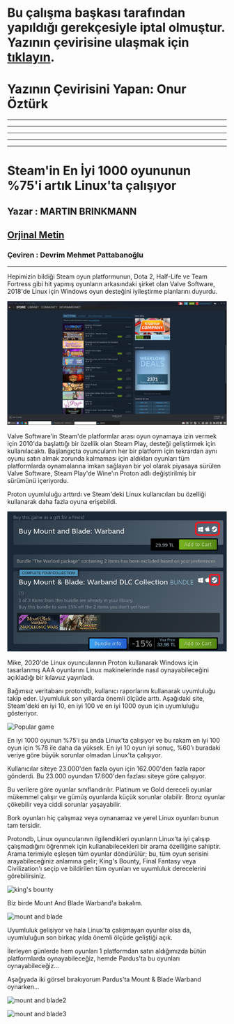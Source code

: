 # Bu çalışma başkası tarafından yapıldığı gerekçesiyle iptal olmuştur. Yazının çevirisine ulaşmak için [tıklayın](https://gonullu.pardus.org.tr/steamdeki-en-populer-1000-oyun-artik-linuxta-calisiyor/). 

# Yazının Çevirisini Yapan: Onur Öztürk

---
---
---
---
---

# Steam'in En İyi 1000 oyununun %75'i artık Linux'ta çalışıyor

## Yazar : MARTIN BRINKMANN

## [Orjinal Metin](https://www.ghacks.net/2021/12/21/75-of-steams-top-1000-games-work-on-linux-now/)

### Çeviren : Devrim Mehmet Pattabanoğlu

---

Hepimizin bildiği Steam oyun platformunun, Dota 2, Half-Life ve Team Fortress gibi hit yapmış oyunların arkasındaki şirket olan Valve Software, 2018'de Linux için Windows oyun desteğini iyileştirme planlarını duyurdu.

![Steam on Linux](https://raw.githubusercontent.com/devrimmehmet/Pardus-Gonullusu-Katki-Arsivim/master/G%C3%B6rseller/Ekran%20g%C3%B6r%C3%BCnt%C3%BCs%C3%BC_2022-02-10_14-43-50.png)


Valve Software'in Steam'de platformlar arası oyun oynamaya izin vermek için 2010'da başlattığı bir özellik olan Steam Play, desteği geliştirmek için kullanılacaktı. Başlangıçta oyuncuların her bir platform için tekrardan aynı oyunu satın almak zorunda kalmaması için aldıkları oyunları tüm platformlarda oynamalarına  imkan sağlayan bir yol olarak piyasaya sürülen Valve Software, Steam Play'de Wine'ın Proton adlı değiştirilmiş bir sürümünü içeriyordu.

Proton uyumluluğu arttırdı ve Steam'deki Linux kullanıcıları bu özelliği kullanarak daha fazla oyuna erişebildi. 

![mount and blade1](https://raw.githubusercontent.com/devrimmehmet/Pardus-Gonullusu-Katki-Arsivim/master/G%C3%B6rseller/Ekran%20g%C3%B6r%C3%BCnt%C3%BCs%C3%BC_2022-02-12_08-43-48.png)

Mike, 2020'de Linux oyuncularının Proton kullanarak Windows için tasarlanmış AAA oyunlarını Linux makinelerinde nasıl oynayabileceğini açıkladığı bir kılavuz yayınladı.

Bağımsız veritabanı protondb, kullanıcı raporlarını kullanarak uyumluluğu takip eder. Uyumluluk son yıllarda önemli ölçüde arttı. Aşağıdaki site, Steam'deki en iyi 10, en iyi 100 ve en iyi 1000 oyun için uyumluluğu gösteriyor.

![Popular game](https://raw.githubusercontent.com/devrimmehmet/Pardus-Gonullusu-Katki-Arsivim/master/G%C3%B6rseller/uyumluluk.png)

En iyi 1000 oyunun %75'i şu anda Linux'ta çalışıyor ve bu rakam en iyi 100 oyun için %78 ile daha da yüksek. En iyi 10 oyun iyi sonuç, %60'ı buradaki veriye göre büyük sorunlar olmadan Linux'ta çalışıyor.

Kullanıcılar siteye 23.000'den fazla oyun için 162.000'den fazla rapor gönderdi. Bu 23.000 oyundan 17.600'den fazlası siteye göre çalışıyor.

Bu verilere göre oyunlar sınıflandırılır. Platinum ve Gold dereceli oyunlar mükemmel çalışır ve gümüş oyunlarda küçük sorunlar olabilir. Bronz oyunlar çökebilir veya ciddi sorunlar yaşayabilir.

Bork oyunları hiç çalışmaz veya oynanamaz ve yerel Linux oyunları bunun tam tersidir.

Protondb, Linux oyuncularının ilgilendikleri oyunların Linux'ta iyi çalışıp çalışmadığını öğrenmek için kullanabilecekleri bir arama özelliğine sahiptir. Arama terimiyle eşleşen tüm oyunlar döndürülür; bu, tüm oyun serisini arayabileceğiniz anlamına gelir; King's Bounty, Final Fantasy veya Civilization'ı seçip ve bildirilen tüm oyunları ve uyumluluk derecelerini görebilirsiniz. 

![king's bounty](https://raw.githubusercontent.com/devrimmehmet/Pardus-Gonullusu-Katki-Arsivim/master/G%C3%B6rseller/kings%20bounty.png)

Biz birde Mount And Blade Warband'a bakalım.

![mount and blade](https://raw.githubusercontent.com/devrimmehmet/Pardus-Gonullusu-Katki-Arsivim/master/G%C3%B6rseller/mount%20and%20blade.png)

Uyumluluk gelişiyor ve hala Linux'ta çalışmayan oyunlar olsa da, uyumluluğun son birkaç yılda önemli ölçüde geliştiği açık.

İlerleyen günlerde hem oyunları 1 platformdan satın aldığımızda bütün platformlarda oynayabileceğiz, hemde Pardus'ta bu oyunları oynayabileceğiz...

Aşağıyada iki görsel bırakıyorum Pardus'ta Mount & Blade Warband oynarken...

![mount and blade2]()

![mount and blade3]()
